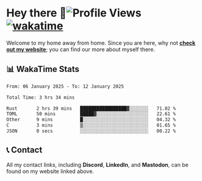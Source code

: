 # Hey there :wave:![Profile Views](https://komarev.com/ghpvc/?username=skifli) [![wakatime](https://wakatime.com/badge/user/b4317b02-0c6d-457b-82a4-a448b8a8d1df.svg)](https://wakatime.com/@b4317b02-0c6d-457b-82a4-a448b8a8d1df)

Welcome to my home away from home. Since you are here, why not [**check out my website**](https://skifli.github.io); you can find our more about myself there.

## 📊 WakaTime Stats

<!--START_SECTION:waka-->

```txt
From: 06 January 2025 - To: 12 January 2025

Total Time: 3 hrs 34 mins

Rust       2 hrs 39 mins   █████████████████▓░░░░░░░   71.02 %
TOML       50 mins         █████▓░░░░░░░░░░░░░░░░░░░   22.61 %
Other      9 mins          █░░░░░░░░░░░░░░░░░░░░░░░░   04.32 %
C          3 mins          ▒░░░░░░░░░░░░░░░░░░░░░░░░   01.65 %
JSON       0 secs          ░░░░░░░░░░░░░░░░░░░░░░░░░   00.22 %
```

<!--END_SECTION:waka-->

## 📞 Contact

All my contact links, including **Discord**, **LinkedIn**, and **Mastodon**, can be found on my website linked above.
